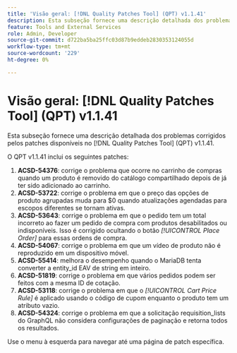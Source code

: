 ```yaml
---
title: 'Visão geral: [!DNL Quality Patches Tool] (QPT) v1.1.41'
description: Esta subseção fornece uma descrição detalhada dos problemas corrigidos pelos patches disponíveis no  [!DNL Quality Patches Tool] (QPT) v1.1.41.
feature: Tools and External Services
role: Admin, Developer
source-git-commit: d722ba5ba25ffc03d87b9eddeb2830353124055d
workflow-type: tm+mt
source-wordcount: '229'
ht-degree: 0%

---
```


# Visão geral: [!DNL Quality Patches Tool] (QPT) v1.1.41

Esta subseção fornece uma descrição detalhada dos problemas corrigidos pelos patches disponíveis no [!DNL Quality Patches Tool] (QPT) v1.1.41.

O QPT v1.1.41 inclui os seguintes patches:

1. **ACSD-54376**: corrige o problema que ocorre no carrinho de compras quando um produto é removido do catálogo compartilhado depois de já ter sido adicionado ao carrinho.
1. **ACSD-53722**: corrige o problema em que o preço das opções de produto agrupadas muda para $0 quando atualizações agendadas para escopos diferentes se tornam ativas.
1. **ACSD-53643**: corrige o problema em que o pedido tem um total incorreto ao fazer um pedido de compra com produtos desabilitados ou indisponíveis. Isso é corrigido ocultando o botão *[!UICONTROL Place Order]* para essas ordens de compra.
1. **ACSD-54067**: corrige o problema em que um vídeo de produto não é reproduzido em um dispositivo móvel.
1. **ACSD-55414**: melhora o desempenho quando o MariaDB tenta converter a entity_id EAV de string em inteiro.
1. **ACSD-51819**: corrige o problema em que vários pedidos podem ser feitos com a mesma ID de cotação.
1. **ACSD-53118**: corrige o problema em que o *[!UICONTROL Cart Price Rule]* é aplicado usando o código de cupom enquanto o produto tem um atributo vazio.
1. **ACSD-54324**: corrige o problema em que a solicitação requisition_lists do GraphQL não considera configurações de paginação e retorna todos os resultados.

Use o menu à esquerda para navegar até uma página de patch específica.
